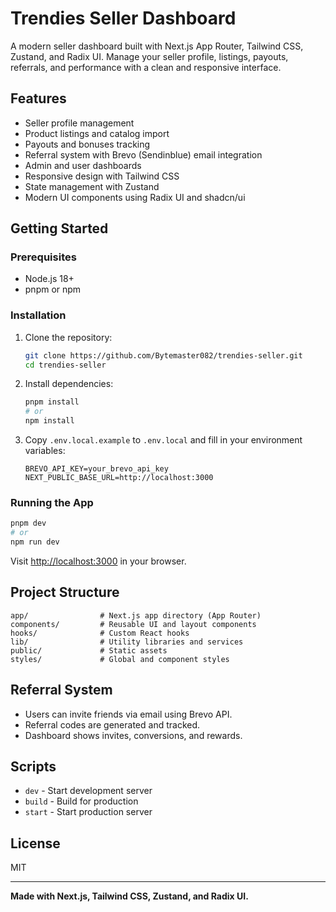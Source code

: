 # Trendies Seller Dashboard

A modern seller dashboard built with Next.js App Router, Tailwind CSS, Zustand, and Radix UI. Manage your seller profile, listings, payouts, referrals, and performance with a clean and responsive interface.

## Features

- Seller profile management
- Product listings and catalog import
- Payouts and bonuses tracking
- Referral system with Brevo (Sendinblue) email integration
- Admin and user dashboards
- Responsive design with Tailwind CSS
- State management with Zustand
- Modern UI components using Radix UI and shadcn/ui

## Getting Started

### Prerequisites

- Node.js 18+
- pnpm or npm

### Installation

1. Clone the repository:

   ```sh
   git clone https://github.com/Bytemaster082/trendies-seller.git
   cd trendies-seller
   ```

2. Install dependencies:

   ```sh
   pnpm install
   # or
   npm install
   ```

3. Copy `.env.local.example` to `.env.local` and fill in your environment variables:
   ```
   BREVO_API_KEY=your_brevo_api_key
   NEXT_PUBLIC_BASE_URL=http://localhost:3000
   ```

### Running the App

```sh
pnpm dev
# or
npm run dev
```

Visit [http://localhost:3000](http://localhost:3000) in your browser.

## Project Structure

```
app/                # Next.js app directory (App Router)
components/         # Reusable UI and layout components
hooks/              # Custom React hooks
lib/                # Utility libraries and services
public/             # Static assets
styles/             # Global and component styles
```

## Referral System

- Users can invite friends via email using Brevo API.
- Referral codes are generated and tracked.
- Dashboard shows invites, conversions, and rewards.

## Scripts

- `dev` - Start development server
- `build` - Build for production
- `start` - Start production server

## License

MIT

---

**Made with Next.js, Tailwind CSS, Zustand, and Radix UI.**
